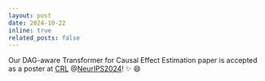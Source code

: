 ```yaml
---
layout: post
date: 2024-10-22
inline: true
related_posts: false
---
```


Our DAG-aware Transformer for Causal Effect Estimation paper is 
accepted as a poster at [CRL](https://crl-community.github.io/neurips24/call.html) @[NeurIPS2024](https://neurips.cc/)! :sparkles: :smile:
